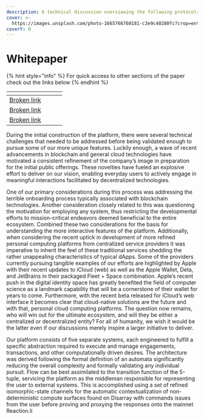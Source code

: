 ```yaml
---
description: A technical discussion overviewing the following protocols
cover: >-
  https://images.unsplash.com/photo-1665766760181-c3e9c40280fc?crop=entropy&cs=tinysrgb&fm=jpg&ixid=MnwxOTcwMjR8MHwxfHJhbmRvbXx8fHx8fHx8fDE2NjcxOTIxMzI&ixlib=rb-4.0.3&q=80
coverY: 0
---
```


# Whitepaper

{% hint style="info" %}
For quick access to other sections of the paper check out the links below
{% endhint %}

<table data-view="cards"><thead><tr><th data-type="content-ref"></th><th data-hidden></th><th data-hidden></th><th data-hidden></th></tr></thead><tbody><tr><td><a href="broken-reference">Broken link</a></td><td></td><td></td><td></td></tr><tr><td><a href="broken-reference">Broken link</a></td><td></td><td></td><td></td></tr><tr><td><a href="broken-reference">Broken link</a></td><td></td><td></td><td></td></tr></tbody></table>

During the initial construction of the platform, there were several technical challenges that needed to be addressed before being validated enough to pursue some of our more unique features. Luckily enough, a wave of recent advancements in blockchain and general cloud technologies have motivated a consistent refinement of the company’s image in preparation for the initial public offerings. These novelties have fueled an explosive effort to deliver on our vision, enabling everyday users to actively engage in meaningful interactions facilitated by decentralized technologies.

One of our primary considerations during this process was addressing the terrible onboarding process typically associated with blockchain technologies. Another consideration closely related to this was questioning the motivation for employing any system, thus restricting the developmental efforts to mission-critical endeavors deemed beneficial to the entire ecosystem. Combined these two considerations for the basis for understanding the more interactive features of the platform. Additionally, when considering the recent uptick in development of more refined personal computing platforms from centralized service providers it was imperative to inherit the feel of these traditional services shedding the rather unappealing characteristics of typical dApps. Some of the providers currently pursuing tangible examples of our efforts are highlighted by Apple with their recent updates to iCloud (web) as well as the Apple Wallet, Deta, and JetBrains in their packaged Fleet + Space combination. Apple’s recent push in the digital identity space has greatly benefited the field of computer science as a landmark capability that will be a cornerstone of their wallet for years to come. Furthermore, with the recent beta released for iCloud’s web interface it becomes clear that cloud-native solutions are the future and with that, personal cloud computing platforms. The question now remains, who will win out for the ultimate ecosystem, and will they be either a centralized or decentralized entity? For all of humanity, we wish it would be the latter even if our discussions merely inspire a larger initiative to deliver.

Our platform consists of five separate systems, each engineered to fulfill a specific abstraction required to execute and manage engagements, transactions, and other computationally driven desires. The architecture was derived following the formal definition of an automata significantly reducing the overall complexity and formally validating any individual pursuit. Flow can be best assimilated to the transition function of the 5-tuple, servicing the platform as the middleman responsible for representing the user to external systems. This is accomplished using a set of refined isomorphic-state channels for the automatic contextualization of non-deterministic compute surfaces found on Disarray with commands issues from the user before proving and proxying the responses onto the mainnet Reaction.li

